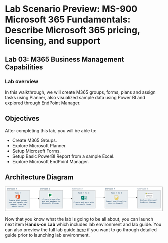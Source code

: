 # Lab Scenario Preview: MS-900 Microsoft 365 Fundamentals: Describe Microsoft 365 pricing, licensing, and support

## Lab 03: M365 Business Management Capabilities 

### Lab overview

In this walkthrough, we will create M365 groups, forms, plans and assign tasks using Planner, also visualized sample data using Power BI and explored through EndPoint Manager.

## Objectives

After completing this lab, you will be able to:

- Create M365 Groups.
- Explore Microsoft Planner.
- Setup Microsoft Forms.
- Setup Basic PowerBI Report from a sample Excel.
- Explore Microsoft EndPoint Manager.

## Architecture Diagram

![](media/MS-900-LSP-Mod-3.png)

Now that you know what the lab is going to be all about, you can launch next item **Hands-on Lab** which includes lab environment and lab guide. You can also preview the full lab guide [here](https://experience.cloudlabs.ai/#/labguidepreview/56192c94-61b7-48d1-8da8-c9e8743c645b) if you want to go through detailed guide prior to launching lab environment.  